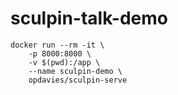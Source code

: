 # sculpin-talk-demo

    docker run --rm -it \
        -p 8000:8000 \
        -v $(pwd):/app \
        --name sculpin-demo \
        opdavies/sculpin-serve
